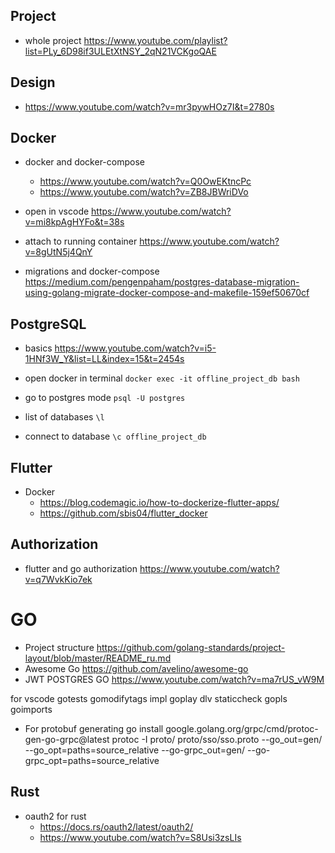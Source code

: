 ## Project

* whole project <https://www.youtube.com/playlist?list=PLy_6D98if3ULEtXtNSY_2qN21VCKgoQAE>

## Design

* <https://www.youtube.com/watch?v=mr3pywHOz7I&t=2780s>

## Docker

* docker and docker-compose
  * <https://www.youtube.com/watch?v=Q0OwEKtncPc>
  * <https://www.youtube.com/watch?v=ZB8JBWriDVo>
* open in vscode <https://www.youtube.com/watch?v=mi8kpAgHYFo&t=38s>
* attach to running container <https://www.youtube.com/watch?v=8gUtN5j4QnY>

* migrations and docker-compose <https://medium.com/pengenpaham/postgres-database-migration-using-golang-migrate-docker-compose-and-makefile-159ef50670cf>

## PostgreSQL

* basics <https://www.youtube.com/watch?v=i5-1HNf3W_Y&list=LL&index=15&t=2454s>

* open docker in terminal
```docker exec -it offline_project_db bash```

* go to postgres mode
```psql -U postgres```

* list of databases
```\l```

* connect to database
```\c offline_project_db```

## Flutter

* Docker
  * <https://blog.codemagic.io/how-to-dockerize-flutter-apps/>
  * <https://github.com/sbis04/flutter_docker>

## Authorization

* flutter and go authorization <https://www.youtube.com/watch?v=q7WvkKio7ek>

# GO

* Project structure <https://github.com/golang-standards/project-layout/blob/master/README_ru.md>
* Awesome Go <https://github.com/avelino/awesome-go>
* JWT POSTGRES GO <https://www.youtube.com/watch?v=ma7rUS_vW9M>

for vscode
  gotests
  gomodifytags
  impl
  goplay
  dlv
  staticcheck
  gopls
  goimports

* For protobuf generating
go install google.golang.org/grpc/cmd/protoc-gen-go-grpc@latest
protoc -I proto/ proto/sso/sso.proto --go_out=gen/ --go_opt=paths=source_relative --go-grpc_out=gen/ --go-grpc_opt=paths=source_relative

## Rust

* oauth2 for rust
  * <https://docs.rs/oauth2/latest/oauth2/>
  * <https://www.youtube.com/watch?v=S8Usi3zsLIs>
